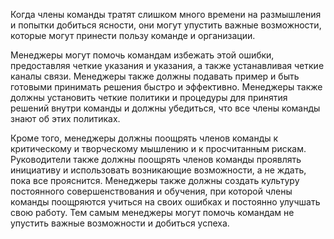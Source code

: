 Когда члены команды тратят слишком много времени на размышления и попытки добиться ясности, они могут упустить важные возможности, которые могут принести пользу команде и организации.

Менеджеры могут помочь командам избежать этой ошибки, предоставляя четкие указания и указания, а также устанавливая четкие каналы связи. Менеджеры также должны подавать пример и быть готовыми принимать решения быстро и эффективно. Менеджеры также должны установить четкие политики и процедуры для принятия решений внутри команды и должны убедиться, что все члены команды знают об этих политиках.

Кроме того, менеджеры должны поощрять членов команды к критическому и творческому мышлению и к просчитанным рискам. Руководители также должны поощрять членов команды проявлять инициативу и использовать возникающие возможности, а не ждать, пока все прояснится. Менеджеры также должны создать культуру постоянного совершенствования и обучения, при которой члены команды поощряются учиться на своих ошибках и постоянно улучшать свою работу. Тем самым менеджеры могут помочь командам не упустить важные возможности и добиться успеха.